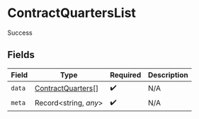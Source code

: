 # ContractQuartersList

Success


## Fields

| Field                                                         | Type                                                          | Required                                                      | Description                                                   |
| ------------------------------------------------------------- | ------------------------------------------------------------- | ------------------------------------------------------------- | ------------------------------------------------------------- |
| `data`                                                        | [ContractQuarters](../../models/shared/contractquarters.md)[] | :heavy_check_mark:                                            | N/A                                                           |
| `meta`                                                        | Record<string, *any*>                                         | :heavy_check_mark:                                            | N/A                                                           |